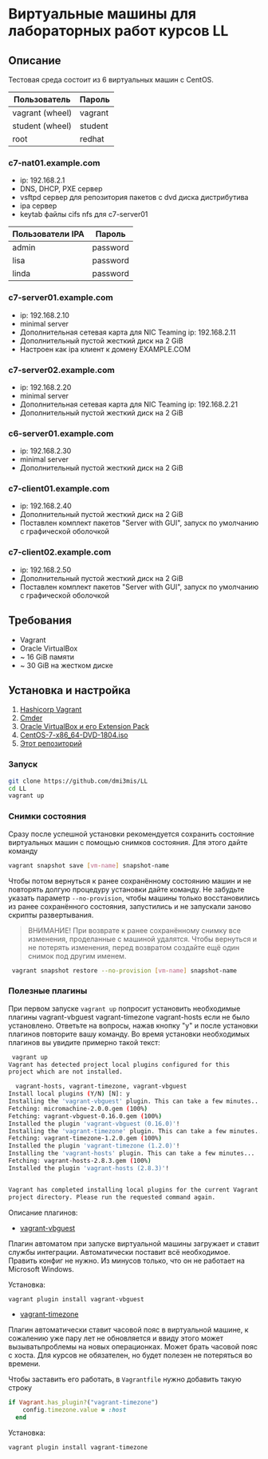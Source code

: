 # Виртуальные машины для лабораторных работ курсов LL

## Описание

Тестовая среда состоит из 6 виртуальных машин с CentOS.

Пользователь    | Пароль
----------------|--------
vagrant (wheel) | vagrant
student (wheel) | student
root            | redhat

### c7-nat01.example.com

* ip: 192.168.2.1
* DNS, DHCP, PXE сервер
* vsftpd сервер для репозитория пакетов с dvd диска дистрибутива
* ipa сервер
* keytab файлы cifs nfs для c7-server01

Пользователи IPA     | Пароль
---------------------|--------
admin                | password
lisa                 | password
linda                | password

### c7-server01.example.com

* ip: 192.168.2.10
* minimal server
* Дополнительная сетевая карта для NIC Teaming ip: 192.168.2.11
* Дополнительный пустой жесткий диск на 2 GiB
* Настроен как ipa клиент к домену EXAMPLE.COM

### c7-server02.example.com

* ip: 192.168.2.20
* minimal server
* Дополнительная сетевая карта для NIC Teaming ip: 192.168.2.21
* Дополнительный пустой жесткий диск на 2 GiB

### c6-server01.example.com

* ip: 192.168.2.30
* minimal server
* Дополнительный пустой жесткий диск на 2 GiB

### c7-client01.example.com

* ip: 192.168.2.40
* Дополнительный пустой жесткий диск на 2 GiB
* Поставлен комплект пакетов "Server with GUI", запуск по умолчанию с графической оболочкой

### c7-client02.example.com

* ip: 192.168.2.50
* Дополнительный пустой жесткий диск на 2 GiB
* Поставлен комплект пакетов "Server with GUI", запуск по умолчанию с графической оболочкой

## Требования

* Vagrant
* Oracle VirtualBox
* ~ 16 GiB памяти
* ~ 30 GiB на жестком диске

## Установка и настройка

1. [Hashicorp Vagrant](https://www.vagrantup.com/downloads.html)
2. [Cmder](http://cmder.net/)
3. [Oracle VirtualBox и его Extension Pack](https://www.virtualbox.org/wiki/Downloads)
4. [CentOS-7-x86_64-DVD-1804.iso](http://mirror.yandex.ru/centos/7.5.1804/isos/x86_64/CentOS-7-x86_64-DVD-1804.iso)
5. [Этот репозиторий](https://github.com/dmi3mis/LL)

### Запуск 

```bash
git clone https://github.com/dmi3mis/LL
cd LL
vagrant up
```

### Снимки состояния

Сразу после успешной установки рекомендуется сохранить состояние виртуальных машин с помощью снимков состояния.
Для этого дайте команду

```bash
vagrant snapshot save [vm-name] snapshot-name
```
Чтобы потом вернуться к ранее сохранённому состоянию машин и не повторять долгую процедуру установки дайте команду.
Не забудьте указать параметр `--no-provision`, чтобы машины только восстановились из ранее сохранённого состояния, запустились и не запускали заново скрипты развертывания.

> ВНИМАНИЕ!
> При возврате к ранее сохранённому снимку все изменения, проделанные с машиной удалятся.
> Чтобы вернуться и не потерять изменения, перед возвратом создайте ещё один снимок под другим именем.

```bash
 vagrant snapshot restore --no-provision [vm-name] snapshot-name
```

### Полезные плагины

При первом запуске `vagrant up` попросит установить необходимые плагины vagrant-vbguest vagrant-timezone vagrant-hosts если не было установлено. Ответьте на вопросы, нажав кнопку "y" и после установки плагинов повторите вашу команду. 
Во время установки необходимых плагинов вы увидите примерно такой текст:

```bash
 vagrant up
Vagrant has detected project local plugins configured for this
project which are not installed.

  vagrant-hosts, vagrant-timezone, vagrant-vbguest
Install local plugins (Y/N) [N]: y
Installing the 'vagrant-vbguest' plugin. This can take a few minutes...
Fetching: micromachine-2.0.0.gem (100%)
Fetching: vagrant-vbguest-0.16.0.gem (100%)
Installed the plugin 'vagrant-vbguest (0.16.0)'!
Installing the 'vagrant-timezone' plugin. This can take a few minutes...
Fetching: vagrant-timezone-1.2.0.gem (100%)
Installed the plugin 'vagrant-timezone (1.2.0)'!
Installing the 'vagrant-hosts' plugin. This can take a few minutes...
Fetching: vagrant-hosts-2.8.3.gem (100%)
Installed the plugin 'vagrant-hosts (2.8.3)'!


Vagrant has completed installing local plugins for the current Vagrant
project directory. Please run the requested command again.
```

Описание плагинов:

* [vagrant-vbguest](https://github.com/dotless-de/vagrant-vbguest)

Плагин автоматом при запуске виртуальной машины загружает и ставит службы интеграции. Автоматически поставит всё необходимое. Править конфиг не нужно.
Из минусов только, что он не работает на Microsoft Windows.

Установка:

```bash
vagrant plugin install vagrant-vbguest
```

* [vagrant-timezone](https://github.com/tmatilai/vagrant-timezone)

Плагин автоматически ставит часовой пояс в виртуальной машине, к сожалению уже пару лет не обновляется и ввиду этого может вызыватьпроблемы на новых операционках. Может брать часовой пояс с хоста. Для курсов не обязателен, но будет полезен не потеряться во времени.

Чтобы заставить его работать, в `Vagrantfile` нужно добавить такую строку

```ruby
if Vagrant.has_plugin?("vagrant-timezone")
    config.timezone.value = :host
  end
```

Установка:

```bash
vagrant plugin install vagrant-timezone
```

